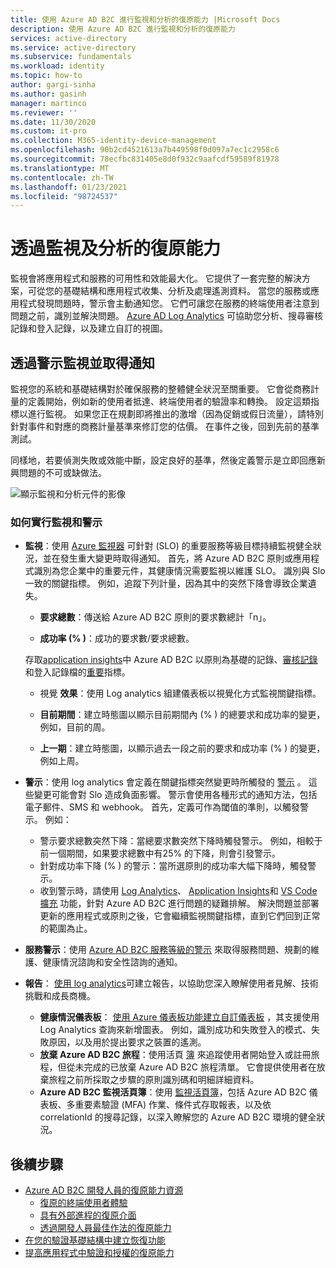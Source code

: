 ```yaml
---
title: 使用 Azure AD B2C 進行監視和分析的復原能力 |Microsoft Docs
description: 使用 Azure AD B2C 進行監視和分析的復原能力
services: active-directory
ms.service: active-directory
ms.subservice: fundamentals
ms.workload: identity
ms.topic: how-to
author: gargi-sinha
ms.author: gasinh
manager: martinco
ms.reviewer: ''
ms.date: 11/30/2020
ms.custom: it-pro
ms.collection: M365-identity-device-management
ms.openlocfilehash: 90b2cd4521613a7b449598f0d097a7ec1c2958c6
ms.sourcegitcommit: 78ecfbc831405e8d0f932c9aafcdf59589f81978
ms.translationtype: MT
ms.contentlocale: zh-TW
ms.lasthandoff: 01/23/2021
ms.locfileid: "98724537"
---
```

# <a name="resilience-through-monitoring-and-analytics"></a>透過監視及分析的復原能力

監視會將應用程式和服務的可用性和效能最大化。 它提供了一套完整的解決方案，可從您的基礎結構和應用程式收集、分析及處理遙測資料。 當您的服務或應用程式發現問題時，警示會主動通知您。 它們可讓您在服務的終端使用者注意到問題之前，識別並解決問題。 [Azure AD Log Analytics](https://azure.microsoft.com/services/monitor/?OCID=AID2100131_SEM_6d16332c03501fc9c1f46c94726d2264:G:s&ef_id=6d16332c03501fc9c1f46c94726d2264:G:s&msclkid=6d16332c03501fc9c1f46c94726d2264#features) 可協助您分析、搜尋審核記錄和登入記錄，以及建立自訂的視圖。

## <a name="monitor-and-get-notified-through-alerts"></a>透過警示監視並取得通知

監視您的系統和基礎結構對於確保服務的整體健全狀況至關重要。 它會從商務計量的定義開始，例如新的使用者抵達、終端使用者的驗證率和轉換。 設定這類指標以進行監視。 如果您正在規劃即將推出的激增（因為促銷或假日流量），請特別針對事件和對應的商務計量基準來修訂您的估價。 在事件之後，回到先前的基準測試。

同樣地，若要偵測失敗或效能中斷，設定良好的基準，然後定義警示是立即回應新興問題的不可或缺做法。

![顯示監視和分析元件的影像](media/resilience-with-monitoring-alerting/monitoring-analytics-architecture.png)

### <a name="how-to-implement-monitoring-and-alerting"></a>如何實行監視和警示

- **監視**：使用 [Azure 監視器](../../active-directory-b2c/azure-monitor.md) 可針對 (SLO) 的重要服務等級目標持續監視健全狀況，並在發生重大變更時取得通知。 首先，將 Azure AD B2C 原則或應用程式識別為您企業中的重要元件，其健康情況需要監視以維護 SLO。 識別與 Slo 一致的關鍵指標。
例如，追蹤下列計量，因為其中的突然下降會導致企業遺失。

  - **要求總數**：傳送給 Azure AD B2C 原則的要求數總計「n」。

  - **成功率 (% )**：成功的要求數/要求總數。

  存取[application insights](../../active-directory-b2c/analytics-with-application-insights.md)中 Azure AD B2C 以原則為基礎的記錄、[審核記錄](../../active-directory-b2c/analytics-with-application-insights.md)和登入記錄檔的[重要](../../active-directory-b2c/view-audit-logs.md)指標。  

   - 視覺 **效果**：使用 Log analytics 組建儀表板以視覺化方式監視關鍵指標。

   - **目前期間**：建立時態圖以顯示目前期間內 (% ) 的總要求和成功率的變更，例如，目前的周。

   - **上一期**：建立時態圖，以顯示過去一段之前的要求和成功率 (% ) 的變更，例如上周。

- **警示**：使用 log analytics 會定義在關鍵指標突然變更時所觸發的 [警示](../../azure-monitor/platform/alerts-log.md) 。 這些變更可能會對 Slo 造成負面影響。 警示會使用各種形式的通知方法，包括電子郵件、SMS 和 webhook。 首先，定義可作為閾值的準則，以觸發警示。 例如：
  - 警示要求總數突然下降：當總要求數突然下降時觸發警示。 例如，相較于前一個期間，如果要求總數中有25% 的下降，則會引發警示。  
  - 針對成功率下降 (% ) 的警示：當所選原則的成功率大幅下降時，觸發警示。
  - 收到警示時，請使用 [Log Analytics](../reports-monitoring/howto-install-use-log-analytics-views.md)、 [Application Insights](../../active-directory-b2c/troubleshoot-with-application-insights.md)和 [VS Code 擴充](https://marketplace.visualstudio.com/items?itemName=AzureADB2CTools.aadb2c) 功能，針對 Azure AD B2C 進行問題的疑難排解。 解決問題並部署更新的應用程式或原則之後，它會繼續監視關鍵指標，直到它們回到正常的範圍為止。

- **服務警示**：使用 [Azure AD B2C 服務等級的警示](../../service-health/service-health-overview.md) 來取得服務問題、規劃的維護、健康情況諮詢和安全性諮詢的通知。

- **報告**： [使用 log analytics](../reports-monitoring/howto-integrate-activity-logs-with-log-analytics.md)可建立報告，以協助您深入瞭解使用者見解、技術挑戰和成長商機。
  - **健康情況儀表板**： [使用 Azure 儀表板功能建立自訂儀表板](../../azure-monitor/learn/tutorial-app-dashboards.md) ，其支援使用 Log Analytics 查詢來新增圖表。 例如，識別成功和失敗登入的模式、失敗原因，以及用於提出要求之裝置的遙測。
  - **放棄 Azure AD B2C 旅程**：使用活頁 [簿](https://github.com/azure-ad-b2c/siem#list-of-abandon-journeys) 來追蹤使用者開始登入或註冊旅程，但從未完成的已放棄 Azure AD B2C 旅程清單。 它會提供使用者在放棄旅程之前所採取之步驟的原則識別碼和明細詳細資料。
  - **Azure AD B2C 監視活頁簿**：使用 [監視活頁簿](https://github.com/azure-ad-b2c/siem)，包括 Azure AD B2C 儀表板、多重要素驗證 (MFA) 作業、條件式存取報表，以及依 correlationId 的搜尋記錄，以深入瞭解您的 Azure AD B2C 環境的健全狀況。
  
## <a name="next-steps"></a>後續步驟

- [Azure AD B2C 開發人員的復原能力資源](resilience-b2c.md)
  - [復原的終端使用者體驗](resilient-end-user-experience.md)
  - [具有外部進程的復原介面](resilient-external-processes.md)
  - [透過開發人員最佳作法的復原能力](resilience-b2c-developer-best-practices.md)
- [在您的驗證基礎結構中建立恢復功能](resilience-in-infrastructure.md)
- [提高應用程式中驗證和授權的復原能力](resilience-app-development-overview.md)
